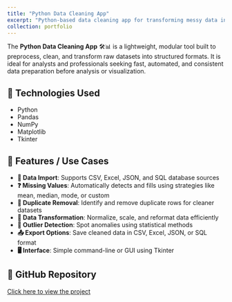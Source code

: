 ```yaml
---
title: "Python Data Cleaning App"
excerpt: "Python-based data cleaning app for transforming messy data into structured, analysis-ready formats. Automates missing value handling, duplicates removal, and more."
collection: portfolio
---
```



The **Python Data Cleaning App** 🛠️📊 is a lightweight, modular tool built to preprocess, clean, and transform raw datasets into structured formats. It is ideal for analysts and professionals seeking fast, automated, and consistent data preparation before analysis or visualization.



## 🧰 Technologies Used

- Python  
- Pandas  
- NumPy  
- Matplotlib  
- Tkinter  



## 📌 Features / Use Cases

- **📂 Data Import**: Supports CSV, Excel, JSON, and SQL database sources  
- **❓ Missing Values**: Automatically detects and fills using strategies like mean, median, mode, or custom  
- **🧹 Duplicate Removal**: Identify and remove duplicate rows for cleaner datasets  
- **🔁 Data Transformation**: Normalize, scale, and reformat data efficiently  
- **🚨 Outlier Detection**: Spot anomalies using statistical methods  
- **📤 Export Options**: Save cleaned data in CSV, Excel, JSON, or SQL format  
- **🖥️ Interface**: Simple command-line or GUI using Tkinter  



## 🔗 GitHub Repository

[Click here to view the project](https://github.com/tanish8851/Python-Data-Cleaning-App)
